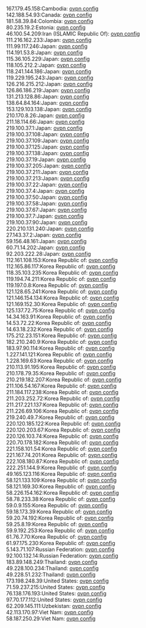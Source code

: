 167.179.45.158:Cambodia: [ovpn config](vpn/167_179_45_158.ovpn)  
142.188.54.93:Canada: [ovpn config](vpn/142_188_54_93.ovpn)  
181.58.39.84:Colombia: [ovpn config](vpn/181_58_39_84.ovpn)  
80.235.19.2:Estonia: [ovpn config](vpn/80_235_19_2.ovpn)  
46.100.54.209:Iran (ISLAMIC Republic Of): [ovpn config](vpn/46_100_54_209.ovpn)  
111.216.162.233:Japan: [ovpn config](vpn/111_216_162_233.ovpn)  
111.99.117.246:Japan: [ovpn config](vpn/111_99_117_246.ovpn)  
114.191.53.8:Japan: [ovpn config](vpn/114_191_53_8.ovpn)  
115.36.105.229:Japan: [ovpn config](vpn/115_36_105_229.ovpn)  
118.105.212.2:Japan: [ovpn config](vpn/118_105_212_2.ovpn)  
118.241.144.186:Japan: [ovpn config](vpn/118_241_144_186.ovpn)  
119.229.195.243:Japan: [ovpn config](vpn/119_229_195_243.ovpn)  
126.216.215.212:Japan: [ovpn config](vpn/126_216_215_212.ovpn)  
126.86.186.219:Japan: [ovpn config](vpn/126_86_186_219.ovpn)  
131.213.128.86:Japan: [ovpn config](vpn/131_213_128_86.ovpn)  
138.64.84.164:Japan: [ovpn config](vpn/138_64_84_164.ovpn)  
153.129.103.138:Japan: [ovpn config](vpn/153_129_103_138.ovpn)  
210.170.8.26:Japan: [ovpn config](vpn/210_170_8_26.ovpn)  
211.18.114.66:Japan: [ovpn config](vpn/211_18_114_66.ovpn)  
219.100.37.1:Japan: [ovpn config](vpn/219_100_37_1.ovpn)  
219.100.37.108:Japan: [ovpn config](vpn/219_100_37_108.ovpn)  
219.100.37.109:Japan: [ovpn config](vpn/219_100_37_109.ovpn)  
219.100.37.125:Japan: [ovpn config](vpn/219_100_37_125.ovpn)  
219.100.37.138:Japan: [ovpn config](vpn/219_100_37_138.ovpn)  
219.100.37.19:Japan: [ovpn config](vpn/219_100_37_19.ovpn)  
219.100.37.205:Japan: [ovpn config](vpn/219_100_37_205.ovpn)  
219.100.37.211:Japan: [ovpn config](vpn/219_100_37_211.ovpn)  
219.100.37.213:Japan: [ovpn config](vpn/219_100_37_213.ovpn)  
219.100.37.22:Japan: [ovpn config](vpn/219_100_37_22.ovpn)  
219.100.37.4:Japan: [ovpn config](vpn/219_100_37_4.ovpn)  
219.100.37.50:Japan: [ovpn config](vpn/219_100_37_50.ovpn)  
219.100.37.58:Japan: [ovpn config](vpn/219_100_37_58.ovpn)  
219.100.37.67:Japan: [ovpn config](vpn/219_100_37_67.ovpn)  
219.100.37.7:Japan: [ovpn config](vpn/219_100_37_7.ovpn)  
219.100.37.90:Japan: [ovpn config](vpn/219_100_37_90.ovpn)  
220.210.131.240:Japan: [ovpn config](vpn/220_210_131_240.ovpn)  
27.143.37.2:Japan: [ovpn config](vpn/27_143_37_2.ovpn)  
59.156.48.161:Japan: [ovpn config](vpn/59_156_48_161.ovpn)  
60.71.14.202:Japan: [ovpn config](vpn/60_71_14_202.ovpn)  
92.203.222.28:Japan: [ovpn config](vpn/92_203_222_28.ovpn)  
112.161.108.153:Korea Republic of: [ovpn config](vpn/112_161_108_153.ovpn)  
112.165.86.117:Korea Republic of: [ovpn config](vpn/112_165_86_117.ovpn)  
118.35.103.235:Korea Republic of: [ovpn config](vpn/118_35_103_235.ovpn)  
119.194.74.211:Korea Republic of: [ovpn config](vpn/119_194_74_211.ovpn)  
119.197.0.8:Korea Republic of: [ovpn config](vpn/119_197_0_8.ovpn)  
121.128.65.241:Korea Republic of: [ovpn config](vpn/121_128_65_241.ovpn)  
121.146.154.134:Korea Republic of: [ovpn config](vpn/121_146_154_134.ovpn)  
121.169.152.30:Korea Republic of: [ovpn config](vpn/121_169_152_30.ovpn)  
125.137.72.75:Korea Republic of: [ovpn config](vpn/125_137_72_75.ovpn)  
14.34.163.91:Korea Republic of: [ovpn config](vpn/14_34_163_91.ovpn)  
14.53.72.22:Korea Republic of: [ovpn config](vpn/14_53_72_22.ovpn)  
14.63.18.232:Korea Republic of: [ovpn config](vpn/14_63_18_232.ovpn)  
175.212.23.151:Korea Republic of: [ovpn config](vpn/175_212_23_151.ovpn)  
182.210.240.9:Korea Republic of: [ovpn config](vpn/182_210_240_9.ovpn)  
183.97.90.114:Korea Republic of: [ovpn config](vpn/183_97_90_114.ovpn)  
1.227.141.121:Korea Republic of: [ovpn config](vpn/1_227_141_121.ovpn)  
1.228.169.63:Korea Republic of: [ovpn config](vpn/1_228_169_63.ovpn)  
210.113.91.195:Korea Republic of: [ovpn config](vpn/210_113_91_195.ovpn)  
210.178.79.35:Korea Republic of: [ovpn config](vpn/210_178_79_35.ovpn)  
210.219.182.207:Korea Republic of: [ovpn config](vpn/210_219_182_207.ovpn)  
211.106.54.167:Korea Republic of: [ovpn config](vpn/211_106_54_167.ovpn)  
211.184.117.238:Korea Republic of: [ovpn config](vpn/211_184_117_238.ovpn)  
211.203.252.72:Korea Republic of: [ovpn config](vpn/211_203_252_72.ovpn)  
211.217.221.137:Korea Republic of: [ovpn config](vpn/211_217_221_137.ovpn)  
211.226.69.106:Korea Republic of: [ovpn config](vpn/211_226_69_106.ovpn)  
219.240.49.7:Korea Republic of: [ovpn config](vpn/219_240_49_7.ovpn)  
220.120.185.122:Korea Republic of: [ovpn config](vpn/220_120_185_122.ovpn)  
220.120.203.67:Korea Republic of: [ovpn config](vpn/220_120_203_67.ovpn)  
220.126.103.74:Korea Republic of: [ovpn config](vpn/220_126_103_74.ovpn)  
220.70.178.182:Korea Republic of: [ovpn config](vpn/220_70_178_182.ovpn)  
221.158.101.54:Korea Republic of: [ovpn config](vpn/221_158_101_54.ovpn)  
221.167.74.201:Korea Republic of: [ovpn config](vpn/221_167_74_201.ovpn)  
222.108.180.87:Korea Republic of: [ovpn config](vpn/222_108_180_87.ovpn)  
222.251.144.9:Korea Republic of: [ovpn config](vpn/222_251_144_9.ovpn)  
49.165.123.116:Korea Republic of: [ovpn config](vpn/49_165_123_116.ovpn)  
58.121.133.109:Korea Republic of: [ovpn config](vpn/58_121_133_109.ovpn)  
58.121.169.30:Korea Republic of: [ovpn config](vpn/58_121_169_30.ovpn)  
58.226.154.162:Korea Republic of: [ovpn config](vpn/58_226_154_162.ovpn)  
58.78.233.38:Korea Republic of: [ovpn config](vpn/58_78_233_38.ovpn)  
59.0.9.155:Korea Republic of: [ovpn config](vpn/59_0_9_155.ovpn)  
59.18.173.39:Korea Republic of: [ovpn config](vpn/59_18_173_39.ovpn)  
59.20.74.192:Korea Republic of: [ovpn config](vpn/59_20_74_192.ovpn)  
59.25.8.19:Korea Republic of: [ovpn config](vpn/59_25_8_19.ovpn)  
59.9.192.253:Korea Republic of: [ovpn config](vpn/59_9_192_253.ovpn)  
61.76.7.70:Korea Republic of: [ovpn config](vpn/61_76_7_70.ovpn)  
61.97.175.230:Korea Republic of: [ovpn config](vpn/61_97_175_230.ovpn)  
5.143.71.107:Russian Federation: [ovpn config](vpn/5_143_71_107.ovpn)  
92.100.132.14:Russian Federation: [ovpn config](vpn/92_100_132_14.ovpn)  
183.89.148.249:Thailand: [ovpn config](vpn/183_89_148_249.ovpn)  
49.228.100.234:Thailand: [ovpn config](vpn/49_228_100_234.ovpn)  
49.228.51.232:Thailand: [ovpn config](vpn/49_228_51_232.ovpn)  
173.198.248.39:United States: [ovpn config](vpn/173_198_248_39.ovpn)  
71.59.237.215:United States: [ovpn config](vpn/71_59_237_215.ovpn)  
76.138.176.193:United States: [ovpn config](vpn/76_138_176_193.ovpn)  
97.70.177.112:United States: [ovpn config](vpn/97_70_177_112.ovpn)  
62.209.145.111:Uzbekistan: [ovpn config](vpn/62_209_145_111.ovpn)  
42.113.170.97:Viet Nam: [ovpn config](vpn/42_113_170_97.ovpn)  
58.187.250.29:Viet Nam: [ovpn config](vpn/58_187_250_29.ovpn)  

